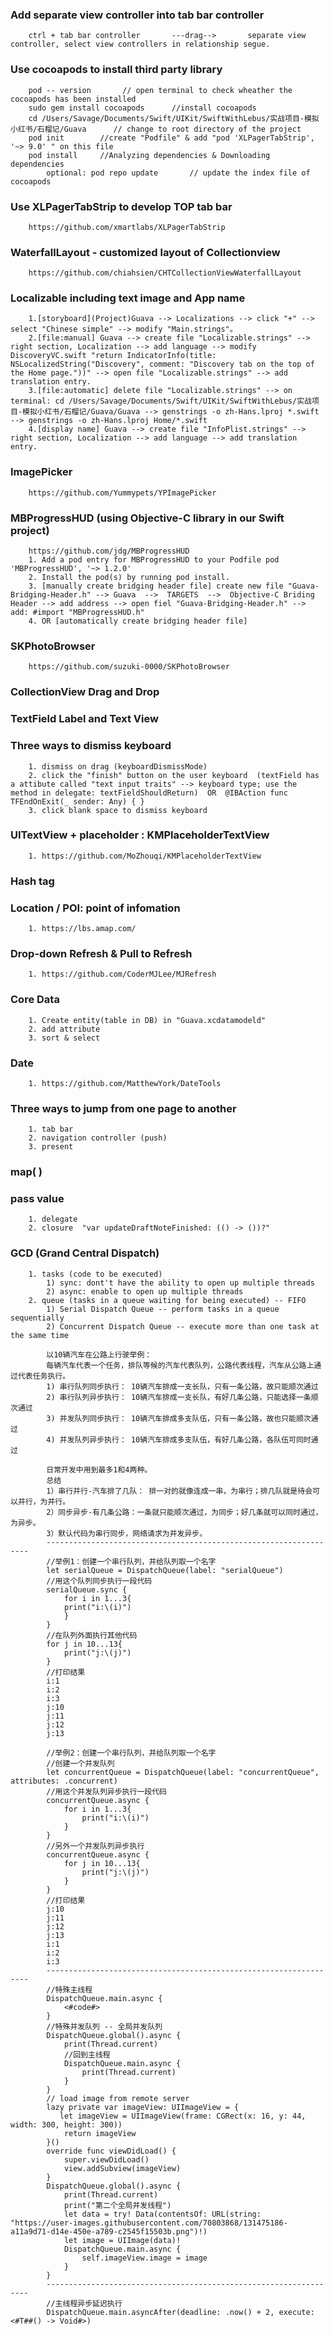 
### Add separate view controller into tab bar controller
        ctrl + tab bar controller       ---drag-->       separate view controller, select view controllers in relationship segue.

### Use cocoapods to install third party library
        pod -- version       // open terminal to check wheather the cocoapods has been installed
        sudo gem install cocoapods      //install cocoapods
        cd /Users/Savage/Documents/Swift/UIKit/SwiftWithLebus/实战项目-模拟小红书/石榴记/Guava      // change to root directory of the project
        pod init        //create "Podfile" & add "pod 'XLPagerTabStrip', '~> 9.0' " on this file
        pod install     //Analyzing dependencies & Downloading dependencies
            optional: pod repo update       // update the index file of cocoapods
    
### Use XLPagerTabStrip to develop TOP tab bar
        https://github.com/xmartlabs/XLPagerTabStrip
        
### WaterfallLayout - customized layout of Collectionview
        https://github.com/chiahsien/CHTCollectionViewWaterfallLayout
        
### Localizable including text image and App name
        1.[storyboard](Project)Guava --> Localizations --> click "+" --> select "Chinese simple" --> modify "Main.strings"。
        2.[file:manual] Guava --> create file "Localizable.strings" --> right section, Localization --> add language --> modify DiscoveryVC.swift "return IndicatorInfo(title: NSLocalizedString("Discovery", comment: "Discovery tab on the top of the Home page."))" --> open file "Localizable.strings" --> add translation entry.
        3.[file:automatic] delete file "Localizable.strings" --> on terminal: cd /Users/Savage/Documents/Swift/UIKit/SwiftWithLebus/实战项目-模拟小红书/石榴记/Guava/Guava --> genstrings -o zh-Hans.lproj *.swift --> genstrings -o zh-Hans.lproj Home/*.swift
        4.[display name] Guava --> create file "InfoPlist.strings" --> right section, Localization --> add language --> add translation entry.
        
### ImagePicker
        https://github.com/Yummypets/YPImagePicker
        
### MBProgressHUD  (using Objective-C library in our Swift project)
        https://github.com/jdg/MBProgressHUD
        1. Add a pod entry for MBProgressHUD to your Podfile pod 'MBProgressHUD', '~> 1.2.0'
        2. Install the pod(s) by running pod install.
        3. [manually create bridging header file] create new file "Guava-Bridging-Header.h" --> Guava  -->  TARGETS  -->  Objective-C Briding Header --> add address --> open fiel "Guava-Bridging-Header.h" --> add: #import "MBProgressHUD.h"
        4. OR [automatically create bridging header file]

### SKPhotoBrowser
        https://github.com/suzuki-0000/SKPhotoBrowser

### CollectionView Drag and Drop

### TextField Label and Text View

### Three ways to dismiss keyboard
        1. dismiss on drag (keyboardDismissMode)
        2. click the "finish" button on the user keyboard  (textField has a attibute called "text input traits" --> keyboard type; use the method in delegate: textFieldShouldReturn)  OR  @IBAction func TFEndOnExit(_ sender: Any) { }
        3. click blank space to dismiss keyboard

### UITextView + placeholder : KMPlaceholderTextView
        1. https://github.com/MoZhouqi/KMPlaceholderTextView

### Hash tag

### Location / POI: point of infomation 
        1. https://lbs.amap.com/

### Drop-down Refresh & Pull to Refresh
        1. https://github.com/CoderMJLee/MJRefresh

### Core Data
        1. Create entity(table in DB) in "Guava.xcdatamodeld"
        2. add attribute
        3. sort & select

### Date
        1. https://github.com/MatthewYork/DateTools
        
### Three ways to jump from one page to another
        1. tab bar 
        2. navigation controller (push)  
        3. present

### map( )

### pass value
        1. delegate
        2. closure  "var updateDraftNoteFinished: (() -> ())?"

### GCD (Grand Central Dispatch)
        1. tasks (code to be executed)
            1) sync: dont't have the ability to open up multiple threads
            2) async: enable to open up multiple threads
        2. queue (tasks in a queue waiting for being executed) -- FIFO
            1) Serial Dispatch Queue -- perform tasks in a queue sequentially
            2) Concurrent Dispatch Queue -- execute more than one task at the same time
            
            以10辆汽车在公路上行驶举例：
            每辆汽车代表一个任务，排队等候的汽车代表队列，公路代表线程，汽车从公路上通过代表任务执行。
            1) 串行队列同步执行： 10辆汽车排成一支长队，只有一条公路，故只能顺次通过
            2) 串行队列异步执行： 10辆汽车排成一支长队，有好几条公路，只能选择一条顺次通过
            3) 并发队列同步执行： 10辆汽车排成多支队伍，只有一条公路，故也只能顺次通过
            4) 并发队列异步执行： 10辆汽车排成多支队伍，有好几条公路，各队伍可同时通过
            
            日常开发中用到最多1和4两种。
            总结
            1）串行并行-汽车排了几队： 排一对的就像连成一串，为串行；排几队就是待会可以并行，为并行。
            2）同步异步-有几条公路：一条就只能顺次通过，为同步；好几条就可以同时通过，为异步。
            3）默认代码为串行同步，网络请求为并发异步。
            ------------------------------------------------------------------
            //举例1：创建一个串行队列，并给队列取一个名字
            let serialQueue = DispatchQueue(label: "serialQueue")
            //用这个队列同步执行一段代码
            serialQueue.sync {
                for i in 1...3{
                print("i:\(i)")
                }
            }
            //在队列外面执行其他代码
            for j in 10...13{
                print("j:\(j)")
            }
            //打印结果
            i:1
            i:2
            i:3
            j:10
            j:11
            j:12
            j:13

            //举例2：创建一个串行队列，并给队列取一个名字
            //创建一个并发队列
            let concurrentQueue = DispatchQueue(label: "concurrentQueue", attributes: .concurrent)
            //用这个并发队列异步执行一段代码
            concurrentQueue.async {
                for i in 1...3{
                    print("i:\(i)")
                }
            }
            //另外一个并发队列异步执行
            concurrentQueue.async {
                for j in 10...13{
                    print("j:\(j)")
                }
            }
            //打印结果
            j:10
            j:11
            j:12
            j:13
            i:1
            i:2
            i:3
            ------------------------------------------------------------------
            //特殊主线程
            DispatchQueue.main.async {
                <#code#>
            }
            //特殊并发队列 -- 全局并发队列
            DispatchQueue.global().async {
                print(Thread.current)
                //回到主线程
                DispatchQueue.main.async {
                    print(Thread.current)
                }
            }
            // load image from remote server
            lazy private var imageView: UIImageView = {
               let imageView = UIImageView(frame: CGRect(x: 16, y: 44, width: 300, height: 300))
                return imageView
            }()
            override func viewDidLoad() {
                super.viewDidLoad()
                view.addSubview(imageView)
            }
            DispatchQueue.global().async {
                print(Thread.current)
                print("第二个全局并发线程")
                let data = try! Data(contentsOf: URL(string: "https://user-images.githubusercontent.com/70803868/131475186-a11a9d71-d14e-450e-a789-c2545f15503b.png")!)
                let image = UIImage(data)!
                DispatchQueue.main.async {
                    self.imageView.image = image
                }
            }
            ------------------------------------------------------------------
            //主线程异步延迟执行
            DispatchQueue.main.asyncAfter(deadline: .now() + 2, execute: <#T##() -> Void#>)
